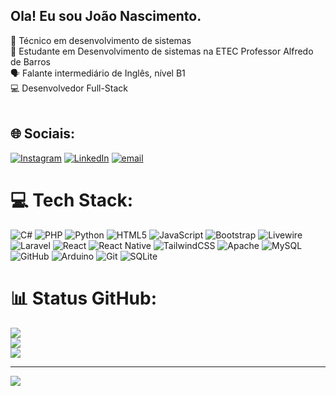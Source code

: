 ## Ola! Eu sou João Nascimento.

🧠 Técnico em desenvolvimento de sistemas <br/>
📖 Estudante em Desenvolvimento de sistemas na ETEC Professor Alfredo de Barros<br/>
🗣️ Falante intermediário de Inglês, nível B1<br/>
💻 Desenvolvedor Full-Stack<br/>
<br/>


## 🌐 Sociais:
[![Instagram](https://img.shields.io/badge/Instagram-%23E4405F.svg?logo=Instagram&logoColor=white)](https://instagram.com/joao_nasc17) [![LinkedIn](https://img.shields.io/badge/LinkedIn-%230077B5.svg?logo=linkedin&logoColor=white)](https://linkedin.com/in/joao-pedro-nascimento-39313636b) [![email](https://img.shields.io/badge/Email-D14836?logo=gmail&logoColor=white)](mailto:joaoonascimento.dev0@gmail.com) 

# 💻 Tech Stack:
![C#](https://img.shields.io/badge/c%23-%23239120.svg?style=for-the-badge&logo=csharp&logoColor=white) ![PHP](https://img.shields.io/badge/php-%23777BB4.svg?style=for-the-badge&logo=php&logoColor=white) ![Python](https://img.shields.io/badge/python-3670A0?style=for-the-badge&logo=python&logoColor=ffdd54) ![HTML5](https://img.shields.io/badge/html5-%23E34F26.svg?style=for-the-badge&logo=html5&logoColor=white) ![JavaScript](https://img.shields.io/badge/javascript-%23323330.svg?style=for-the-badge&logo=javascript&logoColor=%23F7DF1E) ![Bootstrap](https://img.shields.io/badge/bootstrap-%238511FA.svg?style=for-the-badge&logo=bootstrap&logoColor=white) ![Livewire](https://img.shields.io/badge/livewire-%234e56a6.svg?style=for-the-badge&logo=livewire&logoColor=white) ![Laravel](https://img.shields.io/badge/laravel-%23FF2D20.svg?style=for-the-badge&logo=laravel&logoColor=white) ![React](https://img.shields.io/badge/react-%2320232a.svg?style=for-the-badge&logo=react&logoColor=%2361DAFB) ![React Native](https://img.shields.io/badge/react_native-%2320232a.svg?style=for-the-badge&logo=react&logoColor=%2361DAFB) ![TailwindCSS](https://img.shields.io/badge/tailwindcss-%2338B2AC.svg?style=for-the-badge&logo=tailwind-css&logoColor=white) ![Apache](https://img.shields.io/badge/apache-%23D42029.svg?style=for-the-badge&logo=apache&logoColor=white) ![MySQL](https://img.shields.io/badge/mysql-4479A1.svg?style=for-the-badge&logo=mysql&logoColor=white) ![GitHub](https://img.shields.io/badge/github-%23121011.svg?style=for-the-badge&logo=github&logoColor=white) ![Arduino](https://img.shields.io/badge/-Arduino-00979D?style=for-the-badge&logo=Arduino&logoColor=white) ![Git](https://img.shields.io/badge/git-%23F05033.svg?style=for-the-badge&logo=git&logoColor=white) ![SQLite](https://img.shields.io/badge/sqlite-%2307405e.svg?style=for-the-badge&logo=sqlite&logoColor=white)
# 📊 Status GitHub:
![](https://github-readme-stats.vercel.app/api?username=jpnascimento-dev&theme=dark&hide_border=false&include_all_commits=false&count_private=false)<br/>
![](https://nirzak-streak-stats.vercel.app/?user=jpnascimento-dev&theme=dark&hide_border=false)<br/>
![](https://github-readme-stats.vercel.app/api/top-langs/?username=jpnascimento-dev&theme=dark&hide_border=false&include_all_commits=false&count_private=false&layout=compact)

---
[![](https://visitcount.itsvg.in/api?id=jpnascimento-dev&icon=0&color=0)](https://visitcount.itsvg.in)

<!-- Proudly created with GPRM ( https://gprm.itsvg.in ) -->

